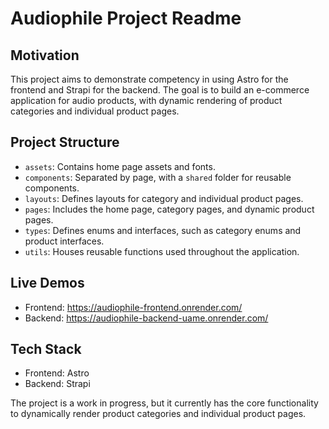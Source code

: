 # Audiophile Project Readme

## Motivation

This project aims to demonstrate competency in using Astro for the frontend and Strapi for the backend. The goal is to build an e-commerce application for audio products, with dynamic rendering of product categories and individual product pages.

## Project Structure

- `assets`: Contains home page assets and fonts.
- `components`: Separated by page, with a `shared` folder for reusable components.
- `layouts`: Defines layouts for category and individual product pages.
- `pages`: Includes the home page, category pages, and dynamic product pages.
- `types`: Defines enums and interfaces, such as category enums and product interfaces.
- `utils`: Houses reusable functions used throughout the application.

## Live Demos

- Frontend: https://audiophile-frontend.onrender.com/
- Backend: https://audiophile-backend-uame.onrender.com/

## Tech Stack

- Frontend: Astro
- Backend: Strapi

The project is a work in progress, but it currently has the core functionality to dynamically render product categories and individual product pages.
